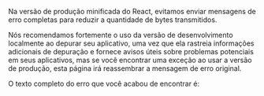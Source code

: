 <Intro>

Na versão de produção minificada do React, evitamos enviar mensagens de erro completas para reduzir a quantidade de bytes transmitidos.

</Intro>

Nós recomendamos fortemente o uso da versão de desenvolvimento localmente ao depurar seu aplicativo, uma vez que ela rastreia informações adicionais de depuração e fornece avisos úteis sobre problemas potenciais em seus aplicativos, mas se você encontrar uma exceção ao usar a versão de produção, esta página irá reassembrar a mensagem de erro original.

O texto completo do erro que você acabou de encontrar é:

<ErrorDecoder />